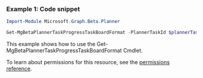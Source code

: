 ### Example 1: Code snippet

```powershell
Import-Module Microsoft.Graph.Beta.Planner

Get-MgBetaPlannerTaskProgressTaskBoardFormat -PlannerTaskId $plannerTaskId
```
This example shows how to use the Get-MgBetaPlannerTaskProgressTaskBoardFormat Cmdlet.
To learn about permissions for this resource, see the [permissions reference](/graph/permissions-reference).

